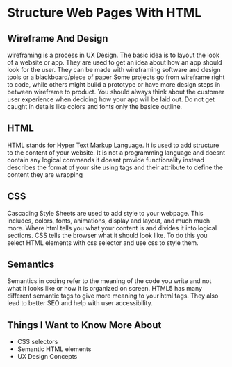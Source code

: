 # Structure Web Pages With HTML

## Wireframe And Design

wireframing is a process in UX Design. The basic idea is to layout the look of a website or app. They are used to get an idea about how an app should look for the user. They can be made with wireframing software and design tools or a blackboard/piece of paper
Some projects go from wireframe right to code, while others might build a prototype or have more design steps in between wireframe to product. You should always think about the customer user experience when deciding how your app will be laid out. Do not get caught in details like colors and fonts only the basice outline.

## HTML

HTML stands for Hyper Text Markup Language. It is used to add structure to the content of your website. It is not a programming language and doesnt contain any logical commands it doesnt provide functionality instead describes the format of your site using tags and their attribute to define the content they are wrapping

## CSS

Cascading Style Sheets are used to add style to your webpage. This includes, colors, fonts, animations, display and layout, and much much more. Where html tells you what your content is and divides it into logical sections. CSS tells the browser what it should look like. To do this you select HTML elements with css selector and use css to style them.

## Semantics

Semantics in coding refer to the meaning of the code you write and not what it looks like or how it is organized on screen. HTML5 has many different semantic tags to give more meaning to your html tags. They also lead to better SEO and help with user accessibility.

## Things I Want to Know More About

* CSS selectors
* Semantic HTML elements
* UX Design Concepts